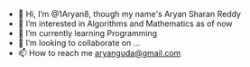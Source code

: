 - 👋 Hi, I’m @1Aryan8, though my name's Aryan Sharan Reddy
- 👀 I’m interested in Algorithms and Mathematics as of now
- 🌱 I’m currently learning Programming
- 💞️ I’m looking to collaborate on ...
- 📫 How to reach me aryanguda@gmail.com

<!---
1Aryan8/1Aryan8 is a ✨ special ✨ repository because its `README.md` (this file) appears on your GitHub profile.
You can click the Preview link to take a look at your changes.
--->
